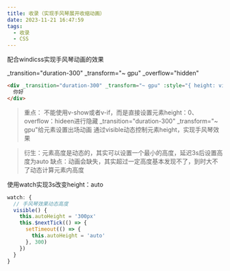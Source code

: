 ```yaml
---
title: 收录（实现手风琴展开收缩动画）
date: 2023-11-21 16:47:59
tags:
  - 收录
  - CSS
---
```


配合windicss实现手风琴动画的效果

<!-- more -->


_transition="duration-300" _transform="~ gpu" _overflow="hidden"

```html
<div _transition="duration-300" _transform="~ gpu" :style="{ height: visible ? '230px' : '0px'}" _w="500px" _overflow="hidden">
  你好  
</div>
```


>重点：
  不能使用v-show或者v-if，而是直接设置元素height：0、overflow：hideen进行隐藏
  _transition="duration-300" _transform="~ gpu"给元素设置出场动画
  通过visible动态控制元素height，实现手风琴效果


>衍生：元素高度是动态的，其实可以设置一个最小的高度，延迟3s后设置高度为auto
  缺点：动画会缺失，其实超过一定高度基本发现不了，到时大不了动态计算元素内高度

使用watch实现3s改变height：auto
```ts
watch: {
  // 手风琴效果动态高度
  visible() {
    this.autoHeight = '300px'
    this.$nextTick(() => {
      setTimeout(() => {
        this.autoHeight = 'auto'
      }, 300)
    })
  }
}
```

<!-- more -->
